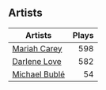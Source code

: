 ## Artists
Artists | Plays 
----- | -----: 
[Mariah Carey](/artists/mariah-carey-31885) | 598
[Darlene Love](/artists/darlene-love-118320) | 582
[Michael Bublé](/artists/michael-buble-58319) | 54


